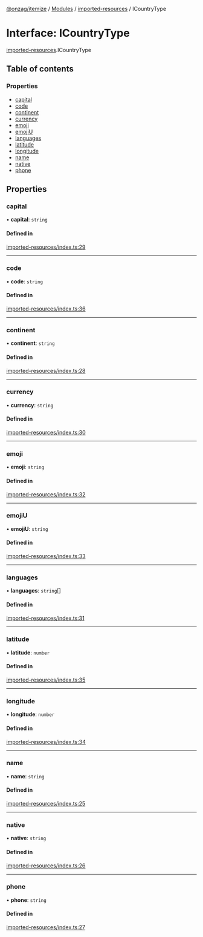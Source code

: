[@onzag/itemize](../README.md) / [Modules](../modules.md) / [imported-resources](../modules/imported_resources.md) / ICountryType

# Interface: ICountryType

[imported-resources](../modules/imported_resources.md).ICountryType

## Table of contents

### Properties

- [capital](imported_resources.ICountryType.md#capital)
- [code](imported_resources.ICountryType.md#code)
- [continent](imported_resources.ICountryType.md#continent)
- [currency](imported_resources.ICountryType.md#currency)
- [emoji](imported_resources.ICountryType.md#emoji)
- [emojiU](imported_resources.ICountryType.md#emojiu)
- [languages](imported_resources.ICountryType.md#languages)
- [latitude](imported_resources.ICountryType.md#latitude)
- [longitude](imported_resources.ICountryType.md#longitude)
- [name](imported_resources.ICountryType.md#name)
- [native](imported_resources.ICountryType.md#native)
- [phone](imported_resources.ICountryType.md#phone)

## Properties

### capital

• **capital**: `string`

#### Defined in

[imported-resources/index.ts:29](https://github.com/onzag/itemize/blob/59702dd5/imported-resources/index.ts#L29)

___

### code

• **code**: `string`

#### Defined in

[imported-resources/index.ts:36](https://github.com/onzag/itemize/blob/59702dd5/imported-resources/index.ts#L36)

___

### continent

• **continent**: `string`

#### Defined in

[imported-resources/index.ts:28](https://github.com/onzag/itemize/blob/59702dd5/imported-resources/index.ts#L28)

___

### currency

• **currency**: `string`

#### Defined in

[imported-resources/index.ts:30](https://github.com/onzag/itemize/blob/59702dd5/imported-resources/index.ts#L30)

___

### emoji

• **emoji**: `string`

#### Defined in

[imported-resources/index.ts:32](https://github.com/onzag/itemize/blob/59702dd5/imported-resources/index.ts#L32)

___

### emojiU

• **emojiU**: `string`

#### Defined in

[imported-resources/index.ts:33](https://github.com/onzag/itemize/blob/59702dd5/imported-resources/index.ts#L33)

___

### languages

• **languages**: `string`[]

#### Defined in

[imported-resources/index.ts:31](https://github.com/onzag/itemize/blob/59702dd5/imported-resources/index.ts#L31)

___

### latitude

• **latitude**: `number`

#### Defined in

[imported-resources/index.ts:35](https://github.com/onzag/itemize/blob/59702dd5/imported-resources/index.ts#L35)

___

### longitude

• **longitude**: `number`

#### Defined in

[imported-resources/index.ts:34](https://github.com/onzag/itemize/blob/59702dd5/imported-resources/index.ts#L34)

___

### name

• **name**: `string`

#### Defined in

[imported-resources/index.ts:25](https://github.com/onzag/itemize/blob/59702dd5/imported-resources/index.ts#L25)

___

### native

• **native**: `string`

#### Defined in

[imported-resources/index.ts:26](https://github.com/onzag/itemize/blob/59702dd5/imported-resources/index.ts#L26)

___

### phone

• **phone**: `string`

#### Defined in

[imported-resources/index.ts:27](https://github.com/onzag/itemize/blob/59702dd5/imported-resources/index.ts#L27)

